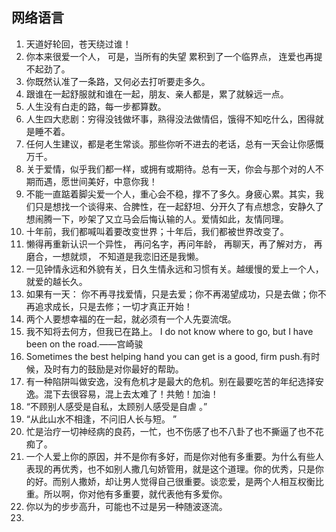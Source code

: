 ## 网络语言

1. 天道好轮回，苍天绕过谁！
2. 你本来很爱一个人，
   可是，当所有的失望
   累积到了一个临界点，
   连爱也再提不起劲了。
3. 你既然认准了一条路，又何必去打听要走多久。 
4. 跟谁在一起舒服就和谁在一起，朋友、亲人都是，累了就躲远一点。
5. 人生没有白走的路，每一步都算数。
6. 人生四大悲剧：穷得没钱做坏事，熟得没法做情侣，饿得不知吃什么，困得就是睡不着。 
7. 任何人生建议，都是老生常谈。那些你听不进去的老话，总有一天会让你感慨万千。
8. 关于爱情，似乎我们都一样，或拥有或期待。总有一天，你会与那个对的人不期而遇，愿世间美好，中意你我！
9. 不能一直踮着脚尖爱一个人，重心会不稳，撑不了多久。身疲心累。其实，我们只是想找一个谈得来、合脾性，在一起舒坦、分开久了有点想念，安静久了想闹腾一下，吵架了又立马会后悔认输的人。爱情如此，友情同理。
10. 十年前，我们都喊叫着要改变世界；十年后，我们都被世界改变了。
11. 懒得再重新认识一个异性， 再问名字，再问年龄， 再聊天，再了解对方， 再磨合，一想就烦， 不知道是我恋旧还是我懒。
12. 一见钟情永远和外貌有关，日久生情永远和习惯有关。越缓慢的爱上一个人，就爱的越长久。
13. 如果有一天： 你不再寻找爱情，只是去爱；你不再渴望成功，只是去做；你不再追求成长，只是去修；一切才真正开始！
14. 两个人要想幸福的在一起，就必须有一个人先耍流氓。
15. 我不知将去何方，但我已在路上。 I do not know where to go, but I have been on the road.——宫崎骏 
16. Sometimes the best helping hand you can get is a good, firm push.有时候，及时有力的鼓励是对你最好的帮助。
17. 有一种陷阱叫做安逸，没有危机才是最大的危机。别在最要吃苦的年纪选择安逸。混下去很容易，混上去太难了！共勉！加油！
18. “不顾别人感受是自私，太顾别人感受是自虐 。” 
19. “从此山水不相逢，不问旧人长与短。 ”
20. 忙是治疗一切神经病的良药，一忙，也不伤感了也不八卦了也不撕逼了也不花痴了。 
21. 一个人爱上你的原因，并不是你有多好，而是你对他有多重要。为什么有些人表现的再优秀，也不如别人撒几句娇管用，就是这个道理。你的优秀，只是你的好。而别人撒娇，却让男人觉得自己很重要。谈恋爱，是两个人相互权衡比重。所以啊，你对他有多重要，就代表他有多爱你。  
22. 你以为的步步高升，可能也不过是另一种随波逐流。
23. ​



